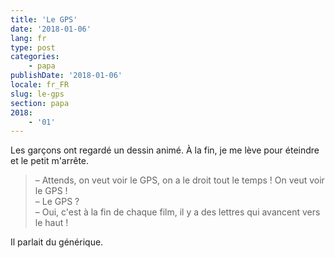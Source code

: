```yaml
---
title: 'Le GPS'
date: '2018-01-06'
lang: fr
type: post
categories:
    - papa
publishDate: '2018-01-06'
locale: fr_FR
slug: le-gps
section: papa
2018:
    - '01'
---
```


Les garçons ont regardé un dessin animé. À la fin, je me lève pour éteindre et le petit m'arrête.

<!--more-->

> – Attends, on veut voir le GPS, on a le droit tout le temps ! On veut voir le GPS !  
> – Le GPS ?  
> – Oui, c'est à la fin de chaque film, il y a des lettres qui avancent vers le haut !

Il parlait du générique.